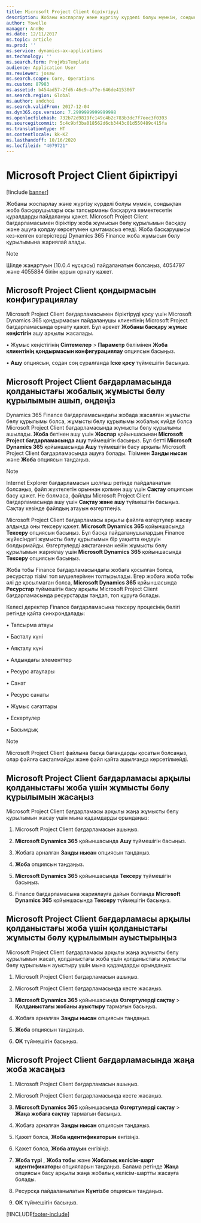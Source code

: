 ```yaml
---
title: Microsoft Project Client біріктіруі
description: Жобаны жоспарлау және жүргізу күрделі болуы мүмкін, сондықтан жоба басқарушылары осы тапсырманы басқаруға көмектесетін құралдарды пайдалануы қажет. Microsoft Project Client бағдарламасымен біріктіру жоба жұмысын бөлу құрылымын басқару және ашуға қолдау көрсетумен қамтамасыз етеді.
author: Yowelle
manager: AnnBe
ms.date: 12/11/2017
ms.topic: article
ms.prod: ''
ms.service: dynamics-ax-applications
ms.technology: ''
ms.search.form: ProjWbsTemplate
audience: Application User
ms.reviewer: josaw
ms.search.scope: Core, Operations
ms.custom: 87983
ms.assetid: b454ad57-2fd6-46c9-a77e-646de4153067
ms.search.region: Global
ms.author: andchoi
ms.search.validFrom: 2017-12-04
ms.dyn365.ops.version: 7.2999999999999998
ms.openlocfilehash: 732b72d9819fc149c4b2c783b3dc7f7eec3f0393
ms.sourcegitcommit: 5c4c9bf3ba018562d6cb3443c01d550489c415fa
ms.translationtype: HT
ms.contentlocale: kk-KZ
ms.lasthandoff: 10/16/2020
ms.locfileid: "4079721"
---
```

# <a name="microsoft-project-client-integration"></a>Microsoft Project Client біріктіруі

[!include [banner](../includes/banner.md)]

Жобаны жоспарлау және жүргізу күрделі болуы мүмкін, сондықтан жоба басқарушылары осы тапсырманы басқаруға көмектесетін құралдарды пайдалануы қажет. Microsoft Project Client бағдарламасымен біріктіру жоба жұмысын бөлу құрылымын басқару және ашуға қолдау көрсетумен қамтамасыз етеді. Жоба басқарушысы кез-келген өзгерістерді Dynamics 365 Finance жоба жұмысын бөлу құрылымына жариялай алады.

> [!NOTE]
> Шілде жаңартуын (10.0.4 нұсқасы) пайдаланатын болсаңыз, 4054797 және 4055884 білім қорын орнату қажет.

## <a name="configure-the-microsoft-project-client-add-in"></a>Microsoft Project Client қондырмасын конфигурациялау
Microsoft Project Client бағдарламасымен біріктіруді қосу үшін Microsoft Dynamics 365 қондырмасын пайдаланушы клиентінің Microsoft Project бағдарламасында орнату қажет. Бұл әрекет **Жобаны басқару жұмыс кеңістігін** ашу арқылы жасалады.

•   Жұмыс кеңістігінің **Сілтемелер** > **Параметр** бөлімінен **Жоба клиентінің қондырмасын конфигурациялау** опциясын басыңыз.

•   **Ашу** опциясын, содан соң сұралғанда **Іске қосу** түймешігін басыңыз.

## <a name="open-and-edit-an-existing-draft-work-breakdown-structure-in-microsoft-project-client"></a>Microsoft Project Client бағдарламасында қолданыстағы жобалық жұмысты бөлу құрылымын ашып, өңдеңіз
Dynamics 365 Finance бағдарламасындағы жобада жасалған жұмысты бөлу құрылымы болса, жұмысты бөлу құрылымы жобалық күйде болса Microsoft Project Client бағдарламасында жұмысты бөлу құрылымы ашылады. **Жоба** бетінен ашу үшін **Жоспар** қойыншасынан **Microsoft Project бағдарламасында ашу** түймешігін басыңыз. Бұл бетті **Microsoft Dynamics 365** қойыншасында **Ашу** түймешігін басу арқылы Microsoft Project Client бағдарламасында ашуға болады. Тізімнен **Заңды нысан** және **Жоба** опциясын таңдаңыз.

> [!NOTE]
> Internet Explorer бағдарламасын шолғыш ретінде пайдаланатын болсаңыз, файл жүктелетін орыннан қолмен ашу үшін **Сақтау** опциясын басу қажет. Не болмаса, файлды Microsoft Project Client бағдарламасында ашу үшін **Сақтау және ашу** түймешігін басыңыз. Сақтау кезінде файлдың атауын өзгертпеңіз.

Microsoft Project Client бағдарламасы арқылы файлға өзгертулер жасау алдында оны тексеру қажет. **Microsoft Dynamics 365** қойыншасында **Тексеру** опциясын басыңыз. Бұл басқа пайдаланушылардың Finance жүйесіндегі жұмысты бөлу құрылымын бір уақытта өңдеуін болдырмайды. Өзгертулерді аяқтағаннан кейін жұмысты бөлу құрылымын жариялау үшін **Microsoft Dynamics 365** қойыншасында **Тексеру** опциясын басыңыз.

Жоба тобы Finance бағдарламасындағы жобаға қосылған болса, ресурстар тізімі топ мүшелерімен толтырылады. Егер жобаға жоба тобы әлі де қосылмаған болса, **Microsoft Dynamics 365** қойыншасында **Ресурстар** түймешігін басу арқылы Microsoft Project Client бағдарламасында ресурстарды таңдап, топ құруға болады. 

Келесі деректер Finance бағдарламасына тексеру процесінің бөлігі ретінде қайта синхрондалады:

•   Тапсырма атауы

•   Басталу күні

•   Аяқталу күні

•   Алдындағы элементтер

•   Ресурс атаулары

•   Санат

•   Ресурс санаты

•   Жұмыс сағаттары

•   Ескертулер

•   Басымдық

> [!NOTE]
> Microsoft Project Client файлына басқа бағандарды қосатын болсаңыз, олар файлға сақталмайды және файл қайта ашылғанда көрсетілмейді.

## <a name="create-the-work-breakdown-structure-for-an-existing-project-using-microsoft-project-client"></a>Microsoft Project Client бағдарламасы арқылы қолданыстағы жоба үшін жұмысты бөлу құрылымын жасаңыз
Microsoft Project Client бағдарламасы арқылы жаңа жұмысты бөлу құрылымын жасау үшін мына қадамдарды орындаңыз:


1.  Microsoft Project Client бағдарламасын ашыңыз.

2.  **Microsoft Dynamics 365** қойыншасында **Ашу** түймешігін басыңыз.

3.  Жобаға арналған **Заңды нысан** опциясын таңдаңыз.

4.  **Жоба** опциясын таңдаңыз.

5.  **Microsoft Dynamics 365** қойыншасында **Тексеру** түймешігін басыңыз.

6.  Finance бағдарламасына жариялауға дайын болғанда **Microsoft Dynamics 365** қойыншасында **Тексеру** түймешігін басыңыз.

## <a name="replace-the-existing-work-breakdown-structure-for-an-existing-project-using-microsoft-project-client"></a>Microsoft Project Client бағдарламасы арқылы қолданыстағы жоба үшін қолданыстағы жұмысты бөлу құрылымын ауыстырыңыз
Microsoft Project Client бағдарламасы арқылы жаңа жұмысты бөлу құрылымын жасап, қолданыстағы жоба үшін қолданыстағы жұмысты бөлу құрылымын ауыстыру үшін мына қадамдарды орындаңыз:

1.  Microsoft Project Client бағдарламасын ашыңыз.

2.  Microsoft Project Client бағдарламасында кесте жасаңыз.

3.  **Microsoft Dynamics 365** қойыншасында **Өзгертулерді сақтау** > **Қолданыстағы жобаны ауыстыру** тармағын басыңыз.

4.  Жобаға арналған **Заңды нысан** опциясын таңдаңыз.

5.  **Жоба** опциясын таңдаңыз.

6.  **OK** түймешігін басыңыз.

## <a name="create-a-new-project-from-within-microsoft-project-client"></a>Microsoft Project Client бағдарламасында жаңа жоба жасаңыз


1.  Microsoft Project Client бағдарламасын ашыңыз.

2.  Microsoft Project Client бағдарламасында кесте жасаңыз.

3.  **Microsoft Dynamics 365** қойыншасында **Өзгертулерді сақтау** > **Жаңа жобаға сақтау** тармағын басыңыз.

4.  Жобаға арналған **Заңды нысан** опциясын таңдаңыз.

5.  Қажет болса, **Жоба идентификаторын** енгізіңіз.

6.  Қажет болса, **Жоба атауын** енгізіңіз.

7.  **Жоба түрі** , **Жоба тобы** және **Жобалық келісім-шарт идентификаторы** опцияларын таңдаңыз. Балама ретінде **Жаңа** опциясын басу арқылы жаңа жобалық келісім-шартты жасауға болады.

8.  Ресурсқа пайдаланылатын **Күнтізбе** опциясын таңдаңыз.

11. **OK** түймешігін басыңыз.


[!INCLUDE[footer-include](../includes/footer-banner.md)]